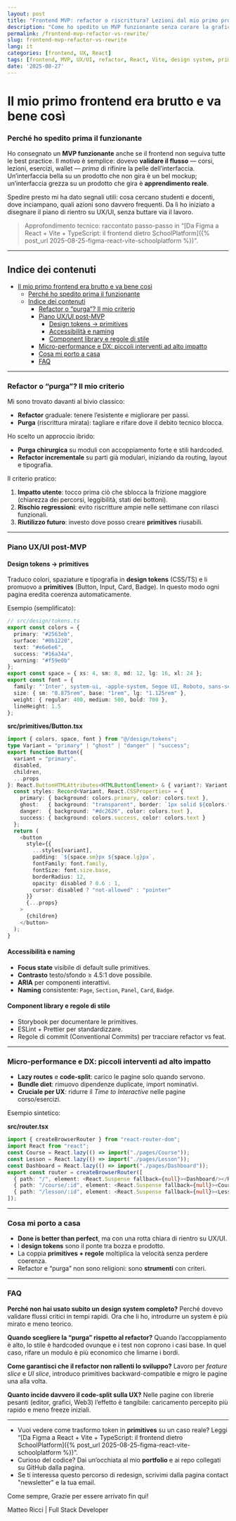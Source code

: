 ```yaml
---
layout: post
title: "Frontend MVP: refactor o riscrittura? Lezioni dal mio primo progetto"
description: "Come ho spedito un MVP funzionante senza curare la grafica, i criteri per scegliere tra refactor e riscrittura, e il piano concreto per migliorare UX/UI con React, Vite e design tokens."
permalink: /frontend-mvp-refactor-vs-rewrite/
slug: frontend-mvp-refactor-vs-rewrite
lang: it
categories: [frontend, UX, React]
tags: [frontend, MVP, UX/UI, refactor, React, Vite, design system, primitives, code-splitting]
date: '2025-08-27'
---
```


# Il mio primo frontend era brutto e va bene così

### Perché ho spedito prima il funzionante

Ho consegnato un **MVP funzionante** anche se il frontend non seguiva tutte le best practice. Il motivo è semplice: dovevo **validare il flusso** — corsi, lezioni, esercizi, wallet — *prima* di rifinire la pelle dell’interfaccia. Un’interfaccia bella su un prodotto che non gira è un bel mockup; un’interfaccia grezza su un prodotto che gira è **apprendimento reale**.

Spedire presto mi ha dato segnali utili: cosa cercano studenti e docenti, dove inciampano, quali azioni sono davvero frequenti. Da lì ho iniziato a disegnare il piano di rientro su UX/UI, senza buttare via il lavoro.

> Approfondimento tecnico: raccontato passo-passo in “[Da Figma a React + Vite + TypeScript: il frontend dietro SchoolPlatform]({% post_url 2025-08-25-figma-react-vite-schoolplatform %})”.

---

## Indice dei contenuti
- [Il mio primo frontend era brutto e va bene così](#il-mio-primo-frontend-era-brutto-e-va-bene-così)
    - [Perché ho spedito prima il funzionante](#perché-ho-spedito-prima-il-funzionante)
  - [Indice dei contenuti](#indice-dei-contenuti)
    - [Refactor o “purga”? Il mio criterio](#refactor-o-purga-il-mio-criterio)
    - [Piano UX/UI post-MVP](#piano-uxui-post-mvp)
      - [Design tokens → primitives](#design-tokens--primitives)
      - [Accessibilità e naming](#accessibilità-e-naming)
      - [Component library e regole di stile](#component-library-e-regole-di-stile)
    - [Micro-performance e DX: piccoli interventi ad alto impatto](#micro-performance-e-dx-piccoli-interventi-ad-alto-impatto)
    - [Cosa mi porto a casa](#cosa-mi-porto-a-casa)
    - [FAQ](#faq)

---

### Refactor o “purga”? Il mio criterio

Mi sono trovato davanti al bivio classico:

- **Refactor** graduale: tenere l’esistente e migliorare per passi.
- **Purga** (riscrittura mirata): tagliare e rifare dove il debito tecnico blocca.

Ho scelto un approccio ibrido:

- **Purga chirurgica** su moduli con accoppiamento forte e stili hardcoded.
- **Refactor incrementale** su parti già modulari, iniziando da routing, layout e tipografia.

Il criterio pratico:

1. **Impatto utente**: tocco prima ciò che sblocca la frizione maggiore (chiarezza dei percorsi, leggibilità, stati dei bottoni).
2. **Rischio regressioni**: evito riscritture ampie nelle settimane con rilasci funzionali.
3. **Riutilizzo futuro**: investo dove posso creare **primitives** riusabili.

---

### Piano UX/UI post-MVP

#### Design tokens → primitives

Traduco colori, spaziature e tipografia in **design tokens** (CSS/TS) e li promuovo a **primitives** (Button, Input, Card, Badge). In questo modo ogni pagina eredita coerenza automaticamente.

Esempio (semplificato):

```ts
// src/design/tokens.ts
export const colors = {
  primary: "#2563eb",
  surface: "#0b1220",
  text: "#e6e6e6",
  success: "#16a34a",
  warning: "#f59e0b"
};
export const space = { xs: 4, sm: 8, md: 12, lg: 16, xl: 24 };
export const font = {
  family: "'Inter', system-ui, -apple-system, Segoe UI, Roboto, sans-serif",
  size: { sm: "0.875rem", base: "1rem", lg: "1.125rem" },
  weight: { regular: 400, medium: 500, bold: 700 },
  lineHeight: 1.5
};
````

**src/primitives/Button.tsx**

```ts
import { colors, space, font } from "@/design/tokens";
type Variant = "primary" | "ghost" | "danger" | "success";
export function Button({
  variant = "primary",
  disabled,
  children,
  ...props
}: React.ButtonHTMLAttributes<HTMLButtonElement> & { variant?: Variant }) {
  const styles: Record<Variant, React.CSSProperties> = {
    primary: { background: colors.primary, color: colors.text },
    ghost:   { background: "transparent", border: `1px solid ${colors.text}`, color: colors.text },
    danger:  { background: "#dc2626", color: colors.text },
    success: { background: colors.success, color: colors.text }
  };
  return (
    <button
      style={{
        ...styles[variant],
        padding: `${space.sm}px ${space.lg}px`,
        fontFamily: font.family,
        fontSize: font.size.base,
        borderRadius: 12,
        opacity: disabled ? 0.6 : 1,
        cursor: disabled ? "not-allowed" : "pointer"
      }}
      {...props}
    >
      {children}
    </button>
  );
}
```

#### Accessibilità e naming

* **Focus state** visibile di default sulle primitives.
* **Contrasto** testo/sfondo ≥ 4.5:1 dove possibile.
* **ARIA** per componenti interattivi.
* **Naming** consistente: `Page`, `Section`, `Panel`, `Card`, `Badge`.

#### Component library e regole di stile

* Storybook per documentare le primitives.
* ESLint + Prettier per standardizzare.
* Regole di commit (Conventional Commits) per tracciare refactor vs feat.

---

### Micro-performance e DX: piccoli interventi ad alto impatto

* **Lazy routes** e **code-split**: carico le pagine solo quando servono.
* **Bundle diet**: rimuovo dipendenze duplicate, import nominativi.
* **Cruciale per UX**: ridurre il *Time to Interactive* nelle pagine corso/esercizi.

Esempio sintetico:

**src/router.tsx**

```ts
import { createBrowserRouter } from "react-router-dom";
import React from "react";
const Course = React.lazy(() => import("./pages/Course"));
const Lesson = React.lazy(() => import("./pages/Lesson"));
const Dashboard = React.lazy(() => import("./pages/Dashboard"));
export const router = createBrowserRouter([
  { path: "/", element: <React.Suspense fallback={null}><Dashboard/></React.Suspense> },
  { path: "/course/:id", element: <React.Suspense fallback={null}><Course/></React.Suspense> },
  { path: "/lesson/:id", element: <React.Suspense fallback={null}><Lesson/></React.Suspense> }
]);
```

---

### Cosa mi porto a casa

* **Done is better than perfect**, ma con una rotta chiara di rientro su UX/UI.
* I **design tokens** sono il ponte tra bozza e prodotto.
* La coppia **primitives + regole** moltiplica la velocità senza perdere coerenza.
* Refactor e “purga” non sono religioni: sono **strumenti** con criteri.

---

### FAQ

**Perché non hai usato subito un design system completo?**
Perché dovevo validare flussi critici in tempi rapidi. Ora che li ho, introdurre un system è più mirato e meno teorico.

**Quando scegliere la “purga” rispetto al refactor?**
Quando l’accoppiamento è alto, lo stile è hardcoded ovunque e i test non coprono i casi base. In quel caso, rifare un modulo è più economico che limarne i bordi.

**Come garantisci che il refactor non rallenti lo sviluppo?**
Lavoro per *feature slice* e *UI slice*, introduco primitives backward-compatible e migro le pagine una alla volta.

**Quanto incide davvero il code-split sulla UX?**
Nelle pagine con librerie pesanti (editor, grafici, Web3) l’effetto è tangibile: caricamento percepito più rapido e meno freeze iniziali.

---

* Vuoi vedere come trasformo token in **primitives** su un caso reale? Leggi “\[Da Figma a React + Vite + TypeScript: il frontend dietro SchoolPlatform]\({% post\_url 2025-08-25-figma-react-vite-schoolplatform %})”.
* Curioso del codice? Dai un’occhiata al mio **portfolio** e ai repo collegati su GitHub dalla pagina.
* Se ti interessa questo percorso di redesign, scrivimi dalla pagina contact "newsletter" e la tua email.

Come sempre, Grazie per essere arrivato fin qui!

Matteo Ricci | Full Stack Developer

<!-- JSON-LD: BlogPosting -->

<script type="application/ld+json">
{
  "@context": "https://schema.org",
  "@type": "BlogPosting",
  "headline": "Frontend MVP: refactor o riscrittura? Lezioni dal mio primo progetto",
  "description": "Come ho spedito un MVP funzionante senza curare la grafica, i criteri per scegliere tra refactor e riscrittura, e il piano concreto per migliorare UX/UI con React, Vite e design tokens.",
  "author": { "@type": "Person", "name": "Matteo Ricci" },
  "mainEntityOfPage": { "@type": "WebPage", "@id": "/frontend-mvp-refactor-vs-rewrite/" },
  "image": "/assets/img/cover/frontend-brutto.webp",
  "datePublished": "2025-08-24T09:00:00+02:00",
  "dateModified": "2025-08-24T09:00:00+02:00"
}
</script>

```
```
